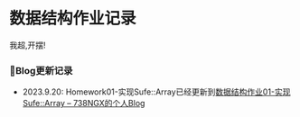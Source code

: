 # 数据结构作业记录
我超,开摆!

### 📓Blog更新记录

- 2023.9.20: Homework01-实现Sufe::Array已经更新到[数据结构作业01-实现Sufe::Array – 738NGX的个人Blog](https://www.738ngx.site/2023/09/20/数据结构作业01-实现sufearray/)